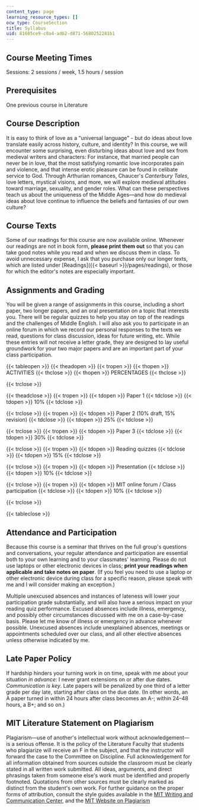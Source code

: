 ```yaml
---
content_type: page
learning_resource_types: []
ocw_type: CourseSection
title: Syllabus
uid: 81605ce9-c0a4-ad62-d871-5680252281b1
---
```


Course Meeting Times
--------------------

Sessions: 2 sessions / week, 1.5 hours / session

Prerequisites
-------------

One previous course in Literature

Course Description
------------------

It is easy to think of love as a "universal language" - but do ideas about love translate easily across history, culture, and identity? In this course, we will encounter some surprising, even disturbing ideas about love and sex from medieval writers and characters: For instance, that married people can never be in love, that the most satisfying romantic love incorporates pain and violence, and that intense erotic pleasure can be found in celibate service to God. Through Arthurian romances, Chaucer's _Canterbury Tales_, love letters, mystical visions, and more, we will explore medieval attitudes toward marriage, sexuality, and gender roles. What can these perspectives teach us about the uniqueness of the Middle Ages—and how do medieval ideas about love continue to influence the beliefs and fantasies of our own culture?

Course Texts
------------

Some of our readings for this course are now available online. Whenever our readings are not in book form, **please print them out** so that you can take good notes while you read and when we discuss them in class. To avoid unnecessary expense, I ask that you purchase only our longer texts, which are listed under [Readings]({{< baseurl >}}/pages/readings), or those for which the editor's notes are especially important.

Assignments and Grading
-----------------------

You will be given a range of assignments in this course, including a short paper, two longer papers, and an oral presentation on a topic that interests you. There will be regular quizzes to help you stay on top of the readings and the challenges of Middle English. I will also ask you to participate in an online forum in which we record our personal responses to the texts we read, questions for class discussion, ideas for future writing, etc. While these entries will not receive a letter grade, they are designed to lay useful groundwork for your two major papers and are an important part of your class participation.

{{< tableopen >}}
{{< theadopen >}}
{{< tropen >}}
{{< thopen >}}
ACTIVITIES
{{< thclose >}}
{{< thopen >}}
PERCENTAGES
{{< thclose >}}

{{< trclose >}}

{{< theadclose >}}
{{< tropen >}}
{{< tdopen >}}
Paper 1
{{< tdclose >}}
{{< tdopen >}}
10%
{{< tdclose >}}

{{< trclose >}}
{{< tropen >}}
{{< tdopen >}}
Paper 2 (10% draft, 15% revision)
{{< tdclose >}}
{{< tdopen >}}
25%
{{< tdclose >}}

{{< trclose >}}
{{< tropen >}}
{{< tdopen >}}
Paper 3
{{< tdclose >}}
{{< tdopen >}}
30%
{{< tdclose >}}

{{< trclose >}}
{{< tropen >}}
{{< tdopen >}}
Reading quizzes
{{< tdclose >}}
{{< tdopen >}}
15%
{{< tdclose >}}

{{< trclose >}}
{{< tropen >}}
{{< tdopen >}}
Presentation
{{< tdclose >}}
{{< tdopen >}}
10%
{{< tdclose >}}

{{< trclose >}}
{{< tropen >}}
{{< tdopen >}}
MIT online forum / Class participation
{{< tdclose >}}
{{< tdopen >}}
10%
{{< tdclose >}}

{{< trclose >}}

{{< tableclose >}}

Attendance and Participation
----------------------------

Because this course is a seminar that thrives on the full group's questions and conversations, your regular attendance and participation are essential both to your own learning and to your classmates' learning. Please do not use laptops or other electronic devices in class; **print your readings when applicable and take notes on paper**. (If you feel you need to use a laptop or other electronic device during class for a specific reason, please speak with me and I will consider making an exception.)

Multiple unexcused absences and instances of lateness will lower your participation grade substantially, and will also have a serious impact on your reading quiz performance. Excused absences include illness, emergency, and possibly other circumstances discussed with me on a case-by-case basis. Please let me know of illness or emergency in advance whenever possible. Unexcused absences include unexplained absences, meetings or appointments scheduled over our class, and all other elective absences unless otherwise indicated by me.

Late Paper Policy
-----------------

If hardship hinders your turning work in on time, speak with me about your situation _in advance_: I never grant extensions on or after due dates. _Communication is key_. Late papers will be penalized by one third of a letter grade per day late, starting after class on the due date. (In other words, an A paper turned in within 24 hours after class becomes an A-; within 24–48 hours, a B+; and so on.)

MIT Literature Statement on Plagiarism
--------------------------------------

Plagiarism—use of another's intellectual work without acknowledgement—is a serious offense. It is the policy of the Literature Faculty that students who plagiarize will receive an F in the subject, and that the instructor will forward the case to the Committee on Discipline. Full acknowledgement for all information obtained from sources outside the classroom must be clearly stated in all written work submitted. All ideas, arguments, and direct phrasings taken from someone else's work must be identified and properly footnoted. Quotations from other sources must be clearly marked as distinct from the student's own work. For further guidance on the proper forms of attribution, consult the style guides available in the [MIT Writing and Communication Center](http://cmsw.mit.edu/writing-and-communication-center/), and the [MIT Website on Plagiarism](https://integrity.mit.edu/handbook/what-plagiarism)